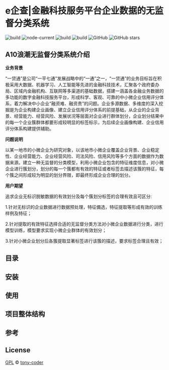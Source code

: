 # e企查|金融科技服务平台企业数据的无监督分类系统
![build](https://img.shields.io/badge/build-passing-success)
![node-current](https://img.shields.io/node/v/vue-cli)
![build](https://img.shields.io/badge/python-v3.7-ff68b4)
![build](https://img.shields.io/badge/django-v2.2.3-blueviolet)
![GitHub](https://img.shields.io/github/license/tony-coder/2020-FC-Unsupervised-Classification-System-for-FintechEnterprises)
![GitHub stars](https://img.shields.io/github/stars/tony-coder/2020-FC-Unsupervised-Classification-System-for-FintechEnterprises?style=social)


## A10浪潮无监督分类系统介绍

**业务背景**

“一贷通”是公司“一平七通”发展战略中的“一通”之一，“一贷通”的业务目标旨在积极采用大数据、机器学习、人工智能等先进的金融科技技术，汇聚各个政府委办局、区域内金融机构、互联网等多渠道的基础数据，搭建一涵盖各金融业务数据的多功能的数字金融科技服务平台，形成科学、客观、可靠的中小微企业信用评分体系，着力解决中小企业“融资难、融资贵”的问题。企业多源数据、多维度的深入挖掘是为企业构建企业画像、建立企业信用评分体系的前提基础，从企业的企业背景、经营能力、经营风险、发展状况等层面对企业进行群体划分，企业划分结果中的每一个企业簇群体都要形成较明显的标签标示，为后续企业画像构建、企业信用评分体系构建提供辅助。

**问题说明**

以某一地市的小微企业为研究对象，以该地市小微企业覆盖企业背景、企业稳定性、企业经营能力、企业经营风险、司法风险、信用风险等多个方面的数据作为数据来源。建立一种无监督的分类模型，利用小微企业包含的特征维度信息，对小微企业进行簇划分，划分的每一个簇都有有效的特征或者标签去描述该簇的特征，每个簇之间形成较为明显的划分界限，即最终形成企业合理的划分。

**用户期望**

追求企业无标识脱敏数据的有效划分及每个簇划分标签的合理有效且可区分:

1.针对无标识的企业数据进行数据预处理，特征備选，特征提取等形成有效的训练样例及特征；

2.针对提取的有效特征选择合适的无监督分类方法对小微企业数据进行分类，进行模型训练，模型要求实现小微企业群体的有效划分；

3.针对小微企业划分后各簇提取显著标签进行该簇的描述，要求标签合理且有效；

## 目录

## 安装

## 使用

## 项目整体结构

## 参考

## License
[GPL](https://github.com/tony-coder/2020-FC-Unsupervised-Classification-System-for-FintechEnterprises/blob/master/LICENSE) &copy; [tony-coder](https://github.com/tony-coder)